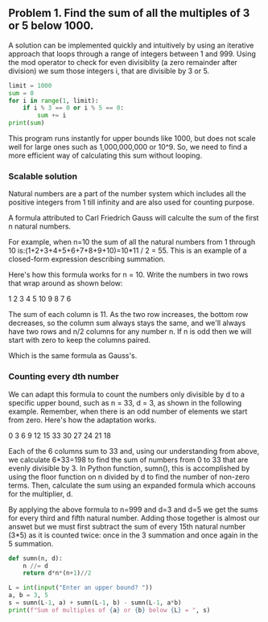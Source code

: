 ## Problem 1. Find the sum of all the multiples of 3 or 5 below 1000.

A solution can be implemented quickly and intuitively by using an iterative approach that loops through a range of integers between 1 and 999. Using the mod operator to check for even divisiblity (a zero remainder after division) we sum those integers i, that are divisible by 3 or 5. 

```python
limit = 1000
sum = 0
for i in range(1, limit):
    if i % 3 == 0 or i % 5 == 0:
        sum += i
print(sum)
```

This program runs instantly for upper bounds like 1000, but does not scale well for large ones such as 1,000,000,000 or 10^9. So, we need to find a more efficient way of calculating this sum without looping. 

### Scalable solution

Natural numbers are a part of the number system which includes all the positive integers from 1 till infinity and are also used for counting purpose. 

A formula attributed to Carl Friedrich Gauss will calculte the sum of the first n natural numbers.

For example, when n=10 the sum of all the natural numbers from 1 through 10 is:(1+2+3+4+5+6+7+8+9+10)=10*11 / 2 = 55. This is an example of a closed-form expression describing summation. 

Here's how this formula works for n = 10. Write the numbers in two rows that wrap around as shown below:

1   2   3   4   5
10  9   8   7   6

The sum of each column is 11. As the two row increases, the bottom row decreases, so the column sum always stays the same, and we'll always have two rows and n/2 columns for any number n. If n is odd then we will start with zero to keep the columns paired. 

Which is the same formula as Gauss's. 

### Counting every dth number

We can adapt this formula to count the numbers only divisible by d to a specific upper bound, such as n = 33, d = 3, as shown in the following example. Remember, when there is an odd number of elements we start from zero. Here's how the adaptation works.

0   3   6   9   12  15
33  30  27  24  21  18

Each of the 6 columns sum to 33 and, using our understanding from above, we calculate 6*33=198 to find the sum of numbers from 0 to 33 that are evenly divisible by 3. In Python function, sumn(), this is accomplished by using the floor function on n divided by d to find the number of non-zero terms. Then, calculate the sum using an expanded formula which accouns for the multiplier, d.

By applying the above formula to n=999 and d=3 and d=5 we get the sums for every third and fifth natural number. Adding those together is almost our answet but we must first subtract the sum of every 15th natural number (3*5) as it is counted twice: once in the 3 summation and once again in the 5 summation. 

```python
def sumn(n, d):
    n //= d
    return d*n*(n+1)//2

L = int(input("Enter an upper bound? "))
a, b = 3, 5
s = sumn(L-1, a) + sumn(L-1, b) - sumn(L-1, a*b)
print(f"Sum of multiples of {a} or {b} below {L} = ", s)
